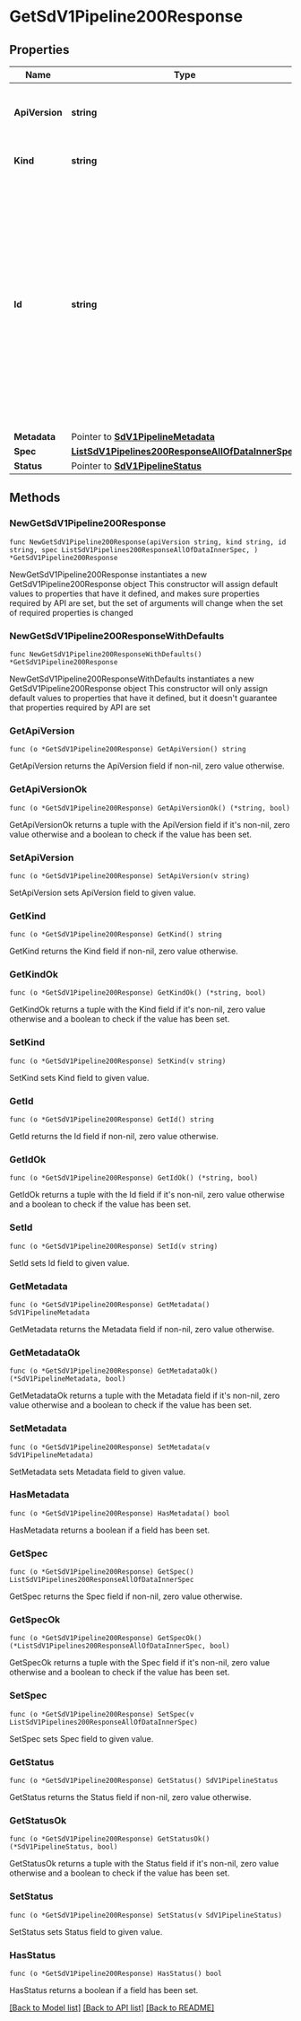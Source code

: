 # GetSdV1Pipeline200Response

## Properties

Name | Type | Description | Notes
------------ | ------------- | ------------- | -------------
**ApiVersion** | **string** | APIVersion defines the schema version of this representation of a resource. | [readonly] 
**Kind** | **string** | Kind defines the object this REST resource represents. | [readonly] 
**Id** | **string** | ID is the \&quot;natural identifier\&quot; for an object within its scope/namespace; it is normally unique across time but not space. That is, you can assume that the ID will not be reclaimed and reused after an object is deleted (\&quot;time\&quot;); however, it may collide with IDs for other object &#x60;kinds&#x60; or objects of the same &#x60;kind&#x60; within a different scope/namespace (\&quot;space\&quot;). | [readonly] 
**Metadata** | Pointer to [**SdV1PipelineMetadata**](SdV1PipelineMetadata.md) |  | [optional] 
**Spec** | [**ListSdV1Pipelines200ResponseAllOfDataInnerSpec**](ListSdV1Pipelines200ResponseAllOfDataInnerSpec.md) |  | 
**Status** | Pointer to [**SdV1PipelineStatus**](SdV1PipelineStatus.md) |  | [optional] 

## Methods

### NewGetSdV1Pipeline200Response

`func NewGetSdV1Pipeline200Response(apiVersion string, kind string, id string, spec ListSdV1Pipelines200ResponseAllOfDataInnerSpec, ) *GetSdV1Pipeline200Response`

NewGetSdV1Pipeline200Response instantiates a new GetSdV1Pipeline200Response object
This constructor will assign default values to properties that have it defined,
and makes sure properties required by API are set, but the set of arguments
will change when the set of required properties is changed

### NewGetSdV1Pipeline200ResponseWithDefaults

`func NewGetSdV1Pipeline200ResponseWithDefaults() *GetSdV1Pipeline200Response`

NewGetSdV1Pipeline200ResponseWithDefaults instantiates a new GetSdV1Pipeline200Response object
This constructor will only assign default values to properties that have it defined,
but it doesn't guarantee that properties required by API are set

### GetApiVersion

`func (o *GetSdV1Pipeline200Response) GetApiVersion() string`

GetApiVersion returns the ApiVersion field if non-nil, zero value otherwise.

### GetApiVersionOk

`func (o *GetSdV1Pipeline200Response) GetApiVersionOk() (*string, bool)`

GetApiVersionOk returns a tuple with the ApiVersion field if it's non-nil, zero value otherwise
and a boolean to check if the value has been set.

### SetApiVersion

`func (o *GetSdV1Pipeline200Response) SetApiVersion(v string)`

SetApiVersion sets ApiVersion field to given value.


### GetKind

`func (o *GetSdV1Pipeline200Response) GetKind() string`

GetKind returns the Kind field if non-nil, zero value otherwise.

### GetKindOk

`func (o *GetSdV1Pipeline200Response) GetKindOk() (*string, bool)`

GetKindOk returns a tuple with the Kind field if it's non-nil, zero value otherwise
and a boolean to check if the value has been set.

### SetKind

`func (o *GetSdV1Pipeline200Response) SetKind(v string)`

SetKind sets Kind field to given value.


### GetId

`func (o *GetSdV1Pipeline200Response) GetId() string`

GetId returns the Id field if non-nil, zero value otherwise.

### GetIdOk

`func (o *GetSdV1Pipeline200Response) GetIdOk() (*string, bool)`

GetIdOk returns a tuple with the Id field if it's non-nil, zero value otherwise
and a boolean to check if the value has been set.

### SetId

`func (o *GetSdV1Pipeline200Response) SetId(v string)`

SetId sets Id field to given value.


### GetMetadata

`func (o *GetSdV1Pipeline200Response) GetMetadata() SdV1PipelineMetadata`

GetMetadata returns the Metadata field if non-nil, zero value otherwise.

### GetMetadataOk

`func (o *GetSdV1Pipeline200Response) GetMetadataOk() (*SdV1PipelineMetadata, bool)`

GetMetadataOk returns a tuple with the Metadata field if it's non-nil, zero value otherwise
and a boolean to check if the value has been set.

### SetMetadata

`func (o *GetSdV1Pipeline200Response) SetMetadata(v SdV1PipelineMetadata)`

SetMetadata sets Metadata field to given value.

### HasMetadata

`func (o *GetSdV1Pipeline200Response) HasMetadata() bool`

HasMetadata returns a boolean if a field has been set.

### GetSpec

`func (o *GetSdV1Pipeline200Response) GetSpec() ListSdV1Pipelines200ResponseAllOfDataInnerSpec`

GetSpec returns the Spec field if non-nil, zero value otherwise.

### GetSpecOk

`func (o *GetSdV1Pipeline200Response) GetSpecOk() (*ListSdV1Pipelines200ResponseAllOfDataInnerSpec, bool)`

GetSpecOk returns a tuple with the Spec field if it's non-nil, zero value otherwise
and a boolean to check if the value has been set.

### SetSpec

`func (o *GetSdV1Pipeline200Response) SetSpec(v ListSdV1Pipelines200ResponseAllOfDataInnerSpec)`

SetSpec sets Spec field to given value.


### GetStatus

`func (o *GetSdV1Pipeline200Response) GetStatus() SdV1PipelineStatus`

GetStatus returns the Status field if non-nil, zero value otherwise.

### GetStatusOk

`func (o *GetSdV1Pipeline200Response) GetStatusOk() (*SdV1PipelineStatus, bool)`

GetStatusOk returns a tuple with the Status field if it's non-nil, zero value otherwise
and a boolean to check if the value has been set.

### SetStatus

`func (o *GetSdV1Pipeline200Response) SetStatus(v SdV1PipelineStatus)`

SetStatus sets Status field to given value.

### HasStatus

`func (o *GetSdV1Pipeline200Response) HasStatus() bool`

HasStatus returns a boolean if a field has been set.


[[Back to Model list]](../README.md#documentation-for-models) [[Back to API list]](../README.md#documentation-for-api-endpoints) [[Back to README]](../README.md)


